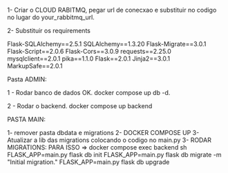 1- Criar o CLOUD RABITMQ, pegar url de conecxao e substituir no codigo no lugar do your_rabbitmq_url.

2- Substituir os requirements 

Flask-SQLAlchemy==2.5.1
SQLAlchemy==1.3.20
Flask-Migrate==3.0.1
Flask-Script==2.0.6
Flask-Cors==3.0.9
requests==2.25.0
mysqlclient==2.0.1
pika==1.1.0
Flask==2.0.1
Jinja2==3.0.1
MarkupSafe==2.0.1


Pasta ADMIN:

1 - Rodar banco de dados OK. docker compose up db -d.

2 - Rodar o backend. docker compose up backend


PASTA MAIN:

1- remover pasta dbdata e migrations
2- DOCKER COMPOSE UP
3- Atualizar a lib das migrations colocando o codigo no main.py
3- RODAR MIGRATIONS: PARA ISSO =>
	docker compose exec backend sh
	FLASK_APP=main.py flask db init
	FLASK_APP=main.py flask db migrate -m "Initial migration."
	FLASK_APP=main.py flask db upgrade

